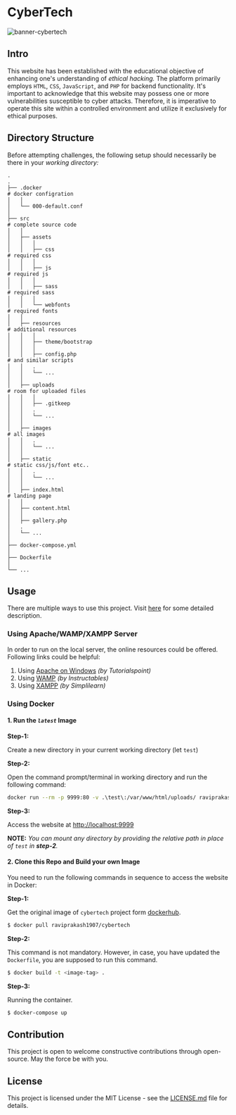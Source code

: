 # CyberTech

![banner-cybertech](./assets/banner.png)

## Intro  

This website has been established with the educational objective of enhancing one's understanding of _ethical hacking._ The platform primarily employs `HTML`, `CSS`, `JavaScript`, and `PHP` for backend functionality. It's important to acknowledge that this website may possess one or more vulnerabilities susceptible to cyber attacks. Therefore, it is imperative to operate this site within a controlled environment and utilize it exclusively for ethical purposes.  

## Directory Structure  

Before attempting challenges, the following setup should necessarily be there in your _working directory:_  

    .
    .
    ├── .docker                                                             # docker configration
    │   │
    │   └── 000-default.conf         
    │
    ├── src                                                                 # complete source code
    │   │
    │   ├── assets
    │   │   │
    │   │   ├── css                                                         # required css 
    │   │   │ 
    │   │   ├── js                                                          # required js
    │   │   │ 
    │   │   ├── sass                                                        # required sass
    │   │   │ 
    │   │   └── webfonts                                                    # required fonts
    │   │
    │   ├── resources                                                       # additional resources 
    │   │   │
    │   │   ├── theme/bootstrap 
    │   │   │ 
    │   │   ├── config.php                                                  # and similar scripts
    │   │   . 
    │   │   └── ...
    │   │
    │   ├── uploads                                                         # room for uploaded files 
    │   │   │
    │   │   ├── .gitkeep
    │   │   . 
    │   │   └── ...
    │   │
    │   ├── images                                                          # all images 
    │   │   . 
    │   │   └── ...
    │   │
    │   ├── static                                                          # static css/js/font etc.. 
    │   │   . 
    │   │   └── ...
    │   │
    │   ├── index.html                                                      # landing page 
    │   │
    │   ├── content.html 
    │   │
    │   ├── gallery.php 
    │   .
    │   └── ...         
    │
    ├── docker-compose.yml
    │
    ├── Dockerfile
    │
    └── ...

## Usage  

There are multiple ways to use this project. Visit [here](./VulnWeb/) for some detailed description.

### Using Apache/WAMP/XAMPP Server  

In order to run on the local server, the online resources could be offered. Following links could be helpful:  

1. Using [Apache on Windows](https://www.tutorialspoint.com/php/php_installation_windows_apache.htm) _(by Tutorialspoint)_  
2. Using [WAMP](https://www.instructables.com/How-to-Run-a-PHP-Script-With-Wamp-Server/) _(by Instructables)_  
3. Using [XAMPP](https://www.simplilearn.com/tutorials/php-tutorial/php-using-xampp) _(by Simplilearn)_  

### Using Docker  

#### 1. Run the _`latest`_ Image

**Step-1:**  

Create a new directory in your current working directory (let `test`)  

**Step-2:**  

Open the command prompt/terminal in working directory and run the following command:  
```sh
docker run --rm -p 9999:80 -v .\test\:/var/www/html/uploads/ raviprakash1907/cybertech:latest
```

**Step-3:**  

Access the website at [http://localhost:9999](http://localhost:9999)  

**NOTE:** _You can mount any directory by providing the relative path in place of `test` in **step-2**._  

#### 2. Clone this Repo and Build your own Image

You need to run the following commands in sequence to access the website in Docker:  

**Step-1:**  

Get the original image of `cybertech` project form [dockerhub](https://hub.docker.com/r/raviprakash1907/cybertech).  

```sh 
$ docker pull raviprakash1907/cybertech  
```

**Step-2:**   

This command is not mandatory. However, in case, you have updated the `Dockerfile`, you are supposed to run this command.  

```sh 
$ docker build -t <image-tag> .  
```

**Step-3:**  

Running the container.  

```sh 
$ docker-compose up  
```

## Contribution  

This project is open to welcome constructive contributions through open-source. May the force be with you.  

## License  

This project is licensed under the MIT License - see the [LICENSE.md](https://github.com/The-Trustworthy/CyberTech/blob/main/LICENSE) file for details.  
